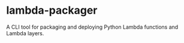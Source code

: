 # lambda-packager
A CLI tool for packaging and deploying Python Lambda functions and Lambda layers.
